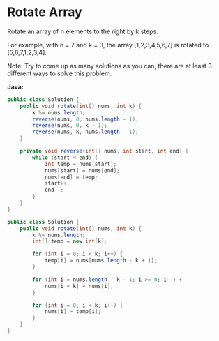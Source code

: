 # Rotate Array

Rotate an array of n elements to the right by k steps.

For example, with n = 7 and k = 3, the array [1,2,3,4,5,6,7] is rotated to [5,6,7,1,2,3,4].

Note:
Try to come up as many solutions as you can, there are at least 3 different ways to solve this problem.

**Java:**
```java
public class Solution {
    public void rotate(int[] nums, int k) {
        k %= nums.length;
        reverse(nums, 0, nums.length - 1);
        reverse(nums, 0, k - 1);
        reverse(nums, k, nums.length - 1);
    }

    private void reverse(int[] nums, int start, int end) {
        while (start < end) {
            int temp = nums[start];
            nums[start] = nums[end];
            nums[end] = temp;
            start++;
            end--;
        }
    }
}
```

```java
public class Solution {
    public void rotate(int[] nums, int k) {
        k %= nums.length;
        int[] temp = new int[k];

        for (int i = 0; i < k; i++) {
            temp[i] = nums[nums.length - k + i];
        }

        for (int i = nums.length - k - 1; i >= 0; i--) {
            nums[i + k] = nums[i];
        }

        for (int i = 0; i < k; i++) {
            nums[i] = temp[i];
        }
    }
}
```
